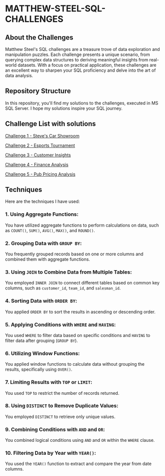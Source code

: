 # MATTHEW-STEEL-SQL-CHALLENGES

## About the Challenges

Matthew Steel's SQL challenges are a treasure trove of data exploration and manipulation puzzles. Each challenge presents a unique scenario, from querying complex data structures to deriving meaningful insights from real-world datasets. With a focus on practical application, these challenges are an excellent way to sharpen your SQL proficiency and delve into the art of data analysis.

## Repository Structure

In this repository, you'll find my solutions to the challenges, executed in MS SQL Server.
I hope my solutions inspire your SQL journey.


## Challenge List with solutions

[Challenge 1 - Steve's Car Showroom](https://github.com/cuongdaoo/MATTHEW-STEEL-SQL-CHALLENGES/tree/main/challenges%201)

[Challenge 2 - Esports Tournament](https://github.com/cuongdaoo/MATTHEW-STEEL-SQL-CHALLENGES/tree/main/challenges%202)

[Challenge 3 - Customer Insights](https://github.com/cuongdaoo/MATTHEW-STEEL-SQL-CHALLENGES/tree/main/challenges%203)

[Challenge 4 - Finance Analysis](https://github.com/cuongdaoo/MATTHEW-STEEL-SQL-CHALLENGES/tree/main/challenges%204)

[Challenge 5 - Pub Pricing Analysis](https://github.com/cuongdaoo/MATTHEW-STEEL-SQL-CHALLENGES/tree/main/challenges%205)

## Techniques
Here are the techniques I have used:

### 1. **Using Aggregate Functions:**
You have utilized aggregate functions to perform calculations on data, such as `COUNT()`, `SUM()`, `AVG()`, `MAX()`, and `ROUND()`.

### 2. **Grouping Data with `GROUP BY`:**
You frequently grouped records based on one or more columns and combined them with aggregate functions.

### 3. **Using `JOIN` to Combine Data from Multiple Tables:**
You employed `INNER JOIN` to connect different tables based on common key columns, such as `customer_id`, `team_id`, and `salesman_id`.

### 4. **Sorting Data with `ORDER BY`:**
You applied `ORDER BY` to sort the results in ascending or descending order.

### 5. **Applying Conditions with `WHERE` and `HAVING`:**
You used `WHERE` to filter data based on specific conditions and `HAVING` to filter data after grouping (`GROUP BY`).

### 6. **Utilizing Window Functions:**
You applied window functions to calculate data without grouping the results, specifically using `OVER()`.

### 7. **Limiting Results with `TOP` or `LIMIT`:**
You used `TOP` to restrict the number of records returned.

### 8. **Using `DISTINCT` to Remove Duplicate Values:**
You employed `DISTINCT` to retrieve only unique values.

### 9. **Combining Conditions with `AND` and `OR`:**
You combined logical conditions using `AND` and `OR` within the `WHERE` clause.

### 10. **Filtering Data by Year with `YEAR()`:**
You used the `YEAR()` function to extract and compare the year from date columns.



